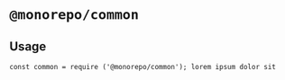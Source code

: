# `@monorepo/common`

## Usage

```
const common = require ('@monorepo/common'); lorem ipsum dolor sit

```
